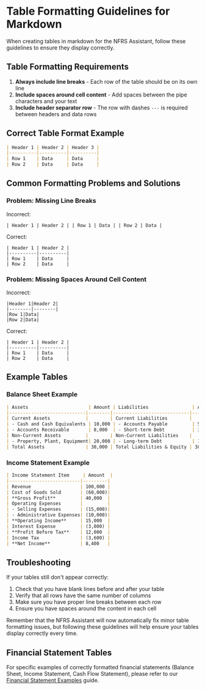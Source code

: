 # Table Formatting Guidelines for Markdown

When creating tables in markdown for the NFRS Assistant, follow these guidelines to ensure they display correctly.

## Table Formatting Requirements

1. **Always include line breaks** - Each row of the table should be on its own line
2. **Include spaces around cell content** - Add spaces between the pipe characters and your text
3. **Include header separator row** - The row with dashes `---` is required between headers and data rows

## Correct Table Format Example

```markdown
| Header 1 | Header 2 | Header 3 |
|----------|----------|----------|
| Row 1    | Data     | Data     |
| Row 2    | Data     | Data     |
```

## Common Formatting Problems and Solutions

### Problem: Missing Line Breaks

Incorrect:
```
| Header 1 | Header 2 | | Row 1 | Data | | Row 2 | Data |
```

Correct:
```
| Header 1 | Header 2 |
|----------|----------|
| Row 1    | Data     |
| Row 2    | Data     |
```

### Problem: Missing Spaces Around Cell Content

Incorrect:
```
|Header 1|Header 2|
|--------|--------|
|Row 1|Data|
|Row 2|Data|
```

Correct:
```
| Header 1 | Header 2 |
|----------|----------|
| Row 1    | Data     |
| Row 2    | Data     |
```

## Example Tables

### Balance Sheet Example

```markdown
| Assets                      | Amount | Liabilities                | Amount | Equity                    | Amount |
|----------------------------|--------|----------------------------|--------|---------------------------|--------|
| Current Assets             |        | Current Liabilities        |        | Common Stock              |        |
| - Cash and Cash Equivalents | 10,000 | - Accounts Payable         | 5,000  | Retained Earnings         | 15,000 |
| - Accounts Receivable       | 8,000  | - Short-term Debt          | 3,000  | Additional Paid-in Capital| 5,000  |
| Non-Current Assets         |        | Non-Current Liabilities    |        |                           |        |
| - Property, Plant, Equipment| 20,000 | - Long-term Debt           | 10,000 | Total Equity              | 20,000 |
| Total Assets               | 38,000 | Total Liabilities & Equity | 38,000 |                           |        |
```

### Income Statement Example

```markdown
| Income Statement Item     | Amount  |
|--------------------------|---------|
| Revenue                  | 100,000 |
| Cost of Goods Sold       | (60,000)|
| **Gross Profit**         | 40,000  |
| Operating Expenses       |         |
| - Selling Expenses       | (15,000)|
| - Administrative Expenses| (10,000)|
| **Operating Income**     | 15,000  |
| Interest Expense         | (3,000) |
| **Profit Before Tax**    | 12,000  |
| Income Tax               | (3,600) |
| **Net Income**           | 8,400   |
```

## Troubleshooting

If your tables still don't appear correctly:

1. Check that you have blank lines before and after your table
2. Verify that all rows have the same number of columns
3. Make sure you have proper line breaks between each row
4. Ensure you have spaces around the content in each cell

Remember that the NFRS Assistant will now automatically fix minor table formatting issues, but following these guidelines will help ensure your tables display correctly every time.

## Financial Statement Tables

For specific examples of correctly formatted financial statements (Balance Sheet, Income Statement, Cash Flow Statement), please refer to our [Financial Statement Examples](./financial-statement-examples.md) guide.

